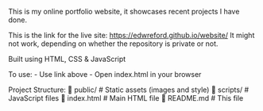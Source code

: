 This is my online portfolio website, it showcases recent projects I have done.

This is the link for the live site: https://edwreford.github.io/website/ 
It might not work, depending on whether the repository is private or not.

Built using HTML, CSS & JavaScript

To use:
    - Use link above
    - Open index.html in your browser

Project Structure:
📁 public/       # Static assets (images and style)
📁 scripts/      # JavaScript files
📄 index.html    # Main HTML file
📄 README.md     # This file